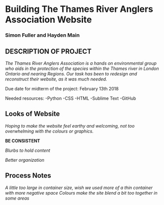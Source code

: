 # Building The Thames River Anglers Association Website

### Simon Fuller and Hayden Main 

## DESCRIPTION OF PROJECT

*The Thames River Anglers Association is a hands on environmental group who aids in the protection of the species within the Thames river in London Ontario and nearing Regions. Our task has been to redesign and reconstruct their website, as it was much needed.*

Due date for midterm of the project: February 13th 2018

Needed resources: 
-Python
-CSS
-HTML
-Sublime Text
-GitHub

## Looks of Website

*Hoping to make the website feel earthy and welcoming, not too overwhelming with the colours or graphics.*

**BE CONSISTENT**

*Blurbs to hold content*

*Better organization*

## Process Notes

*A little too large in container size, wish we used more of a thin container with more negative space*
*Colours make the site blend a bit too together in some areas*